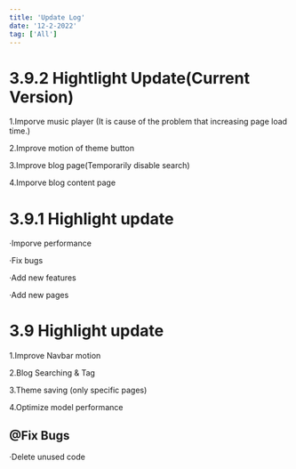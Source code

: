 ```yaml
---
title: 'Update Log'
date: '12-2-2022'
tag: ['All']
---
```


# 3.9.2 Hightlight Update(Current Version)

1.Imporve music player
(It is cause of the problem that increasing page load time.)

2.Improve motion of theme button

3.Improve blog page(Temporarily disable search)

4.Imporve blog content page

# 3.9.1 Highlight update

·Imporve performance

·Fix bugs

·Add new features

·Add new pages

# 3.9 Highlight update

1.Improve Navbar motion

2.Blog Searching & Tag

3.Theme saving (only specific pages)

4.Optimize model performance

## @Fix Bugs

·Delete unused code
